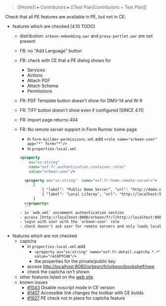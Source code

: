 > [[Home]] ▸ Contributors ▸ [[Test Plan|Contributors ~ Test Plan]]

Check that all PE features are available in PE, but not in CE:

- features which are checked [4.10 TODO]
    - distribution: `orbeon-embedding.war` and `proxy-portlet.war` are not present
    - FB: no "Add Language" button
    - FB: check with CE that a PE dialog shows for
        - Services
        - Actions
        - Attach PDF
        - Attach Schema
        - Permissions
    - FR: PDF Template button doesn't show for DMV-14 and W-9
    - FR: TIFF button doesn't show even if configured [SINCE 4.11]
    - FR: Import page returns 404
    - FR: No remote server support in Form Runner home page
        - in `form-builder-permissions.xml` add `<role name="orbeon-user" app="*" form="*"/>`
        - in `properties-local.xml`

        ```xml
        <property
            as="xs:string"
            name="oxf.fr.authentication.container.roles"
            value="orbeon-user"/>

          <property as="xs:string"  name="oxf.fr.home.remote-servers">
              [
                  { "label": "Public Demo Server", "url": "http://demo.orbeon.com/orbeon" },
                  { "label": "Local Liferay", "url": "http://localhost:9090/orbeon" }
              ]
          </property>
          ```
        - in `web.xml` uncomment authentication section
        - access [http://localhost:8080/orbeon/fr/](http://localhost:8080/orbeon/fr/)
        - login with user with the `orbeon-user` role
        - check doesn't ask user for remote servers and only loads local form definitions
- features which are not checked
    - captcha
        - in `properties-local.xml` add
            - `<property as="xs:string" name="oxf.fr.detail.captcha.*.*" value="reCAPTCHA"/>`
            - the properties for the private/public key
        - access [http://localhost:8080/orbeon/fr/orbeon/bookshelf/new](http://localhost:8080/orbeon/fr/orbeon/bookshelf/new)
        - check the captcha isn't shown
    - other features listed on the [web site][1]
    - known issues
        - [#1043](https://github.com/orbeon/orbeon-forms/issues/1043) Disable noscript mode in CE version
        - [#1407][2] Accessible link changes the toolbar with CE builds
        - [#1927](https://github.com/orbeon/orbeon-forms/issues/1927) PE check not in place for captcha feature

[1]: http://www.orbeon.com/download
[2]: https://github.com/orbeon/orbeon-forms/issues/1407